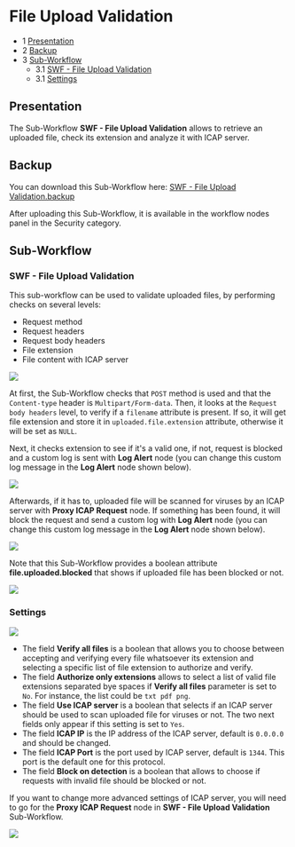 File Upload Validation
======================

* 1 [Presentation](#presentation)
* 2 [Backup](#backup)
* 3 [Sub-Workflow](#sub-workflow)
	* 3.1 [SWF - File Upload Validation](#swf-file-upload-validation)
	* 3.1 [Settings](#settings)

Presentation
------------

The Sub-Workflow **SWF - File Upload Validation** allows to retrieve an uploaded file, check its extension and analyze it with ICAP server.

Backup
------

You can download this Sub-Workflow here: [SWF - File Upload Validation.backup](./backup/SWF%20-%20File%20Upload%20Validation.backup)

After uploading this Sub-Workflow, it is available in the workflow nodes panel in the Security category.

Sub-Workflow
------------

### SWF - File Upload Validation

This sub-workflow can be used to validate uploaded files, by performing checks on several levels: 
* Request method 
* Request headers
* Request body headers
* File extension
* File content with ICAP server

![](./attachments/file_upload_validation_swf.png)

At first, the Sub-Workflow checks that `POST` method is used and that the `Content-type` header is `Multipart/Form-data`.
Then, it looks at the `Request body headers` level, to verify if a `filename` attribute is present. If so, it will get file extension and store it in `uploaded.file.extension` attribute, otherwise it will be set as `NULL`.

Next, it checks extension to see if it's a valid one, if not, request is blocked and a custom log is sent with **Log Alert** node (you can change this custom log message in the **Log Alert** node shown below).

![](./attachments/first_log_alert_node.png)

Afterwards, if it has to, uploaded file will be scanned for viruses by an ICAP server with **Proxy ICAP Request** node. If something has been found, it will block the request and send a custom log with **Log Alert** node (you can change this custom log message in the **Log Alert** node shown below).

![](./attachments/second_log_alert_node.png)

Note that this Sub-Workflow provides a boolean attribute **file.uploaded.blocked** that shows if uploaded file has been blocked or not.

![](./attachments/swf_provided_attribute.png)

### Settings

![](./attachments/swf_parameters.png)

* The field **Verify all files** is a boolean that allows you to choose between accepting and verifying every file whatsoever its extension and selecting a specific list of file extension to authorize and verify.
* The field **Authorize only extensions** allows to select a list of valid file extensions separated bye spaces if **Verify all files** parameter is set to `No`. For instance, the list could be `txt pdf png`.
* The field **Use ICAP server** is a boolean that selects if an ICAP server should be used to scan uploaded file for viruses or not. The two next fields only appear if this setting is set to `Yes`.
* The field **ICAP IP** is the IP address of the ICAP server, default is `0.0.0.0` and should be changed.
* The field **ICAP Port** is the port used by ICAP server, default is `1344`. This port is the default one for this protocol.
* The field **Block on detection** is a boolean that allows to choose if requests with invalid file should be blocked or not.

If you want to change more advanced settings of ICAP server, you will need to go for the **Proxy ICAP Request** node in **SWF - File Upload Validation** Sub-Workflow.

![](./attachments/advanced_settings_ICAP.png)
